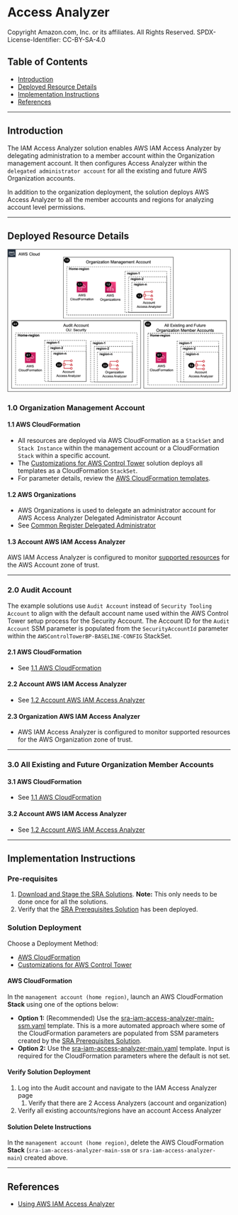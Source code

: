 # Access Analyzer<!-- omit in toc -->

Copyright Amazon.com, Inc. or its affiliates. All Rights Reserved. SPDX-License-Identifier: CC-BY-SA-4.0

## Table of Contents<!-- omit in toc -->

- [Introduction](#introduction)
- [Deployed Resource Details](#deployed-resource-details)
- [Implementation Instructions](#implementation-instructions)
- [References](#references)

---

## Introduction

The IAM Access Analyzer solution enables AWS IAM Access Analyzer by delegating administration to a member account within the Organization management account. It then configures Access Analyzer within the `delegated administrator account` for all the
existing and future AWS Organization accounts.

In addition to the organization deployment, the solution deploys AWS Access Analyzer to all the member accounts and regions for analyzing account level permissions.

---

## Deployed Resource Details

![Architecture](./documentation/iam-access-analyzer.png)

### 1.0 Organization Management Account<!-- omit in toc -->

#### 1.1 AWS CloudFormation<!-- omit in toc -->

- All resources are deployed via AWS CloudFormation as a `StackSet` and `Stack Instance` within the management account or a CloudFormation `Stack` within a specific account.
- The [Customizations for AWS Control Tower](https://aws.amazon.com/solutions/implementations/customizations-for-aws-control-tower/) solution deploys all templates as a CloudFormation `StackSet`.
- For parameter details, review the [AWS CloudFormation templates](templates/).

#### 1.2 AWS Organizations<!-- omit in toc -->

- AWS Organizations is used to delegate an administrator account for AWS Access Analyzer Delegated Administrator Account
- See [Common Register Delegated Administrator](../../common/common_register_delegated_administrator)

#### 1.3 Account AWS IAM Access Analyzer<!-- omit in toc -->

AWS IAM Access Analyzer is configured to monitor [supported resources](https://docs.aws.amazon.com/IAM/latest/UserGuide/access-analyzer-resources.html) for the AWS Account zone of trust.

---

### 2.0 Audit Account<!-- omit in toc -->

The example solutions use `Audit Account` instead of `Security Tooling Account` to align with the default account name used within the AWS Control Tower setup process for the Security Account. The Account ID for the `Audit Account` SSM parameter is
populated from the `SecurityAccountId` parameter within the `AWSControlTowerBP-BASELINE-CONFIG` StackSet.

#### 2.1 AWS CloudFormation<!-- omit in toc -->

- See [1.1 AWS CloudFormation](#11-aws-cloudformation)

#### 2.2 Account AWS IAM Access Analyzer<!-- omit in toc -->

- See [1.2 Account AWS IAM Access Analyzer](#12-account-aws-iam-access-analyzer)

#### 2.3 Organization AWS IAM Access Analyzer<!-- omit in toc -->

- AWS IAM Access Analyzer is configured to monitor supported resources for the AWS Organization zone of trust.

---

### 3.0 All Existing and Future Organization Member Accounts<!-- omit in toc -->

#### 3.1 AWS CloudFormation<!-- omit in toc -->

- See [1.1 AWS CloudFormation](#11-aws-cloudformation)

#### 3.2 Account AWS IAM Access Analyzer<!-- omit in toc -->

- See [1.2 Account AWS IAM Access Analyzer](#12-account-aws-iam-access-analyzer)

---

## Implementation Instructions

### Pre-requisites<!-- omit in toc -->

1. [Download and Stage the SRA Solutions](../../../docs/DOWNLOAD-AND-STAGE-SOLUTIONS.md). **Note:** This only needs to be done once for all the solutions.
2. Verify that the [SRA Prerequisites Solution](../../common/common_prerequisites/) has been deployed.

### Solution Deployment<!-- omit in toc -->

Choose a Deployment Method:

- [AWS CloudFormation](#aws-cloudformation)
- [Customizations for AWS Control Tower](../../../docs/CFCT-DEPLOYMENT-INSTRUCTIONS.md)

#### AWS CloudFormation<!-- omit in toc -->

In the `management account (home region)`, launch an AWS CloudFormation **Stack** using one of the options below:

- **Option 1:** (Recommended) Use the [sra-iam-access-analyzer-main-ssm.yaml](templates/sra-iam-access-analyzer-main-ssm.yaml) template. This is a more automated approach where some of the CloudFormation parameters are populated from SSM parameters
  created by the [SRA Prerequisites Solution](../../common/common_prerequisites/).
- **Option 2:** Use the [sra-iam-access-analyzer-main.yaml](templates/sra-iam-access-analyzer-main.yaml) template. Input is required for the CloudFormation parameters where the default is not set.

#### Verify Solution Deployment<!-- omit in toc -->

1. Log into the Audit account and navigate to the IAM Access Analyzer page
   1. Verify that there are 2 Access Analyzers (account and organization)
2. Verify all existing accounts/regions have an account Access Analyzer

#### Solution Delete Instructions<!-- omit in toc -->

In the `management account (home region)`, delete the AWS CloudFormation **Stack** (`sra-iam-access-analyzer-main-ssm` or `sra-iam-access-analyzer-main`) created above.

---

## References

- [Using AWS IAM Access Analyzer](https://docs.aws.amazon.com/IAM/latest/UserGuide/what-is-access-analyzer.html)

